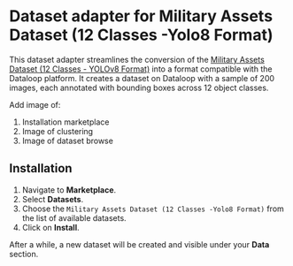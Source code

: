 # Dataset adapter for Military Assets Dataset (12 Classes -Yolo8 Format)

This dataset adapter streamlines the conversion of the [Military Assets Dataset (12 Classes - YOLOv8 Format)](https://www.kaggle.com/datasets/rawsi18/military-assets-dataset-12-classes-yolo8-format) 
into a format compatible with the Dataloop platform. 
It creates a dataset on Dataloop with a sample of 200 images, each annotated with bounding boxes across 12 object classes.


Add image of:
1. Installation marketplace
2. Image of clustering
3. Image of dataset browse

## Installation

1. Navigate to **Marketplace**.
2. Select **Datasets**.
3. Choose the `Military Assets Dataset (12 Classes -Yolo8 Format)` from the list of available datasets.
4. Click on **Install**.

After a while, a new dataset will be created and visible under your **Data** section.
